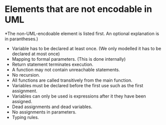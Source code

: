 # Elements that are not encodable in UML

*The non-UML-encdoable element is listed first. An optional explanation is in parantheses.)

- Variable has to be declared at least once. (We only modelled it has to be declared at most once)
- Mapping to formal parameters. (This is done internally)
- Return statement terminates execution.
- A function may not contain unreachable statements.
- No recursion.
- All functions are called transitively from the main function.
- Variables must be declared before the first use such as the first assignment.
- Variables can only be used is expressions after it they have been assigned.
- Dead assignments and dead variables.
- No assignments in parameters.
- Typing rules.
